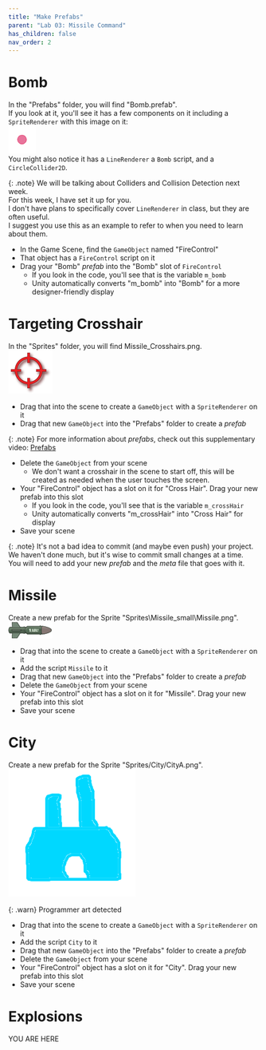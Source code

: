 ```yaml
---
title: "Make Prefabs"
parent: "Lab 03: Missile Command"
has_children: false
nav_order: 2
---
```


# Bomb
In the "Prefabs" folder, you will find "Bomb.prefab".\
If you look at it, you'll see it has a few components on it including a `SpriteRenderer` with this image on it:\
![Bomb](images/lab03/Laser_Start_100010002.png "Bomb")\
You might also notice it has a `LineRenderer` a `Bomb` script, and a `CircleCollider2D`.

{: .note}
We will be talking about Colliders and Collision Detection next week.\
For this week, I have set it up for you.\
I don't have plans to specifically cover `LineRenderer` in class, but they are often useful.\
I suggest you use this as an example to refer to when you need to learn about them.

* In the Game Scene, find the `GameObject` named "FireControl"
* That object has a `FireControl` script on it
* Drag your "Bomb" *prefab* into the "Bomb" slot of `FireControl`
	* If you look in the code, you'll see that is the variable `m_bomb`
	* Unity automatically converts "m_bomb" into "Bomb" for a more designer-friendly display

# Targeting Crosshair
In the "Sprites" folder, you will find Missile_Crosshairs.png.\
![Crosshair](images/lab03/Missile_Crosshairs.png "Crosshair")
* Drag that into the scene to create a `GameObject` with a `SpriteRenderer` on it
* Drag that new `GameObject` into the "Prefabs" folder to create a *prefab*

{: .note}
For more information about *prefabs*, check out this supplementary video: [Prefabs](https://youtu.be/bOIAkIdOc6o)

* Delete the `GameObject` from your scene
	* We don't want a crosshair in the scene to start off, this will be created as needed when the user touches the screen.
* Your "FireControl" object has a slot on it for "Cross Hair". Drag your new prefab into this slot
	* If you look in the code, you'll see that is the variable `m_crossHair`
	* Unity automatically converts "m_crossHair" into "Cross Hair" for display
* Save your scene

{: .note}
It's not a bad idea to commit (and maybe even push) your project.\
We haven't done much, but it's wise to commit small changes at a time.\
You will need to add your new *prefab* and the *meta* file that goes with it.

# Missile
Create a new prefab for the Sprite "Sprites\Missile_small\Missile.png".\
![Missile](images/lab03/Missile.png "Missile")
* Drag that into the scene to create a `GameObject` with a `SpriteRenderer` on it
* Add the script `Missile` to it
* Drag that new `GameObject` into the "Prefabs" folder to create a *prefab*
* Delete the `GameObject` from your scene
* Your "FireControl" object has a slot on it for "Missile". Drag your new prefab into this slot
* Save your scene

# City
Create a new prefab for the Sprite "Sprites/City/CityA.png".\
![City](images/lab03/CityA.png "City")

{: .warn}
Programmer art detected

* Drag that into the scene to create a `GameObject` with a `SpriteRenderer` on it
* Add the script `City` to it
* Drag that new `GameObject` into the "Prefabs" folder to create a *prefab*
* Delete the `GameObject` from your scene
* Your "FireControl" object has a slot on it for "City". Drag your new prefab into this slot
* Save your scene

# Explosions
YOU ARE HERE
